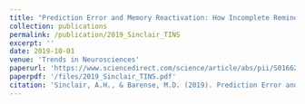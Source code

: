 ```yaml
---
title: "Prediction Error and Memory Reactivation: How Incomplete Reminders Drive Reconsolidation"
collection: publications
permalink: /publication/2019_Sinclair_TINS
excerpt: ''
date: 2019-10-01
venue: 'Trends in Neurosciences'
paperurl: 'https://www.sciencedirect.com/science/article/abs/pii/S0166223619301511'
paperpdf: '/files/2019_Sinclair_TINS.pdf'
citation: 'Sinclair, A.H., & Barense, M.D. (2019). Prediction Error and Memory Reactivation: How Incomplete Reminders Drive Reconsolidation. Trends in Neurosciences, 42(10), 727–739. https://doi.org/10.1016/j.tins.2019.08.007'
---
```

 
